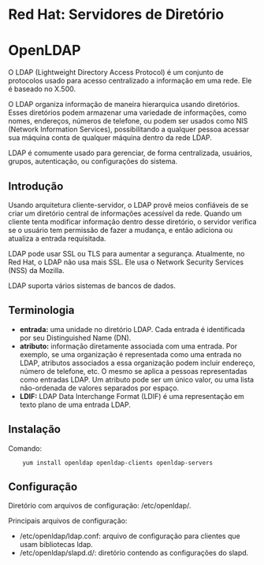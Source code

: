 Red Hat: Servidores de Diretório
================================

# OpenLDAP

O LDAP (Lightweight Directory Access Protocol) é um conjunto de protocolos usado para acesso centralizado a informação em uma rede. Ele é baseado no X.500.

O LDAP organiza informação de maneira hierarquica usando diretórios. Esses diretórios podem armazenar uma variedade de informações, como nomes, endereços, números de telefone, ou podem ser usados como NIS (Network Information Services), possibilitando a qualquer pessoa acessar sua máquina conta de qualquer máquina dentro da rede LDAP.

LDAP é comumente usado para gerenciar, de forma centralizada, usuários, grupos, autenticação, ou configurações do sistema.

## Introdução

Usando arquitetura cliente-servidor, o LDAP provê meios confiáveis de se criar um diretório central de informações acessível da rede. Quando um cliente tenta modificar informação dentro desse diretório, o servidor verifica se o usuário tem permissão de fazer a mudança, e então adiciona ou atualiza a entrada requisitada. 

LDAP pode usar SSL ou TLS para aumentar a segurança. Atualmente, no Red Hat, o LDAP não usa mais SSL. Ele usa o Network Security Services (NSS) da Mozilla.

LDAP suporta vários sistemas de bancos de dados.

## Terminologia

  - **entrada:** uma unidade no diretório LDAP. Cada entrada é identificada por seu Distinguished Name (DN).
  - **atributo:** informação diretamente associada com uma entrada. Por exemplo, se uma organização é representada como uma entrada no LDAP, atributos associados a essa organização podem incluir endereço, número de telefone, etc. O mesmo se aplica a pessoas representadas como entradas LDAP. Um atributo pode ser um único valor, ou uma lista não-ordenada de valores separados por espaço.
  - **LDIF:** LDAP Data Interchange Format (LDIF) é uma representação em texto plano de uma entrada LDAP.



## Instalação

Comando:

        yum install openldap openldap-clients openldap-servers


## Configuração

Diretório com arquivos de configuração: /etc/openldap/.

Principais arquivos de configuração:

  - /etc/openldap/ldap.conf: arquivo de configuração para clientes que usam bibliotecas ldap.
  - /etc/openldap/slapd.d/: diretório contendo as configurações do slapd.






